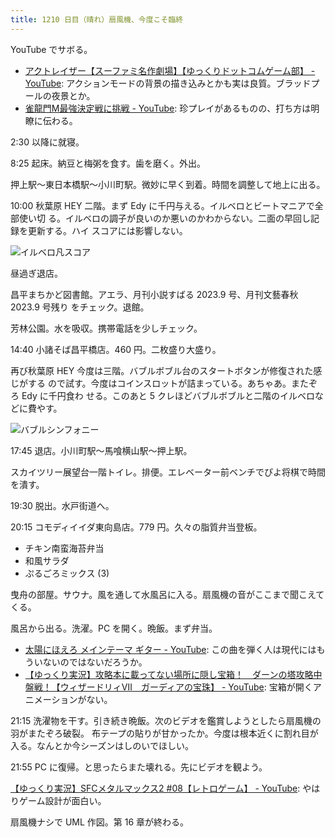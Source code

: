 ```yaml
---
title: 1210 日目（晴れ）扇風機、今度こそ臨終
---
```


YouTube でサボる。

* [アクトレイザー【スーファミ名作劇場】【ゆっくりドットコムゲーム部】 - YouTube](https://www.youtube.com/watch?v=1z9lugmRHRQ):
  アクションモードの背景の描き込みとかも実は良質。ブラッドプールの夜景とか。
* [雀龍門M最強決定戦に挑戦 - YouTube](https://www.youtube.com/watch?v=InzSmoSAquc):
  珍プレイがあるものの、打ち方は明瞭に伝わる。

2:30 以降に就寝。

8:25 起床。納豆と梅粥を食す。歯を磨く。外出。

押上駅～東日本橋駅～小川町駅。微妙に早く到着。時間を調整して地上に出る。

10:00 秋葉原 HEY 二階。まず Edy に千円与える。イルベロとビートマニアで全部使い切
る。イルベロの調子が良いのか悪いのかわからない。二面の早回し記録を更新する。ハイ
スコアには影響しない。

![イルベロ凡スコア](https://pbs.twimg.com/media/F35a37za0AEEM6k?format=jpg&name=small)

昼過ぎ退店。

昌平まちかど図書館。アエラ、月刊小説すばる 2023.9 号、月刊文藝春秋 2023.9 号残り
をチェック。退館。

芳林公園。水を吸収。携帯電話を少しチェック。

14:40 小諸そば昌平橋店。460 円。二枚盛り大盛り。

再び秋葉原 HEY 今度は三階。バブルボブル台のスタートボタンが修復された感じがする
ので試す。今度はコインスロットが詰まっている。あちゃあ。またぞろ Edy に千円食わ
せる。このあと 5 クレほどバブルボブルと二階のイルベロなどに費やす。

![バブルシンフォニー](https://pbs.twimg.com/media/F35booJaQAEIBja?format=jpg&name=small)

17:45 退店。小川町駅～馬喰横山駅～押上駅。

スカイツリー展望台一階トイレ。排便。エレベーター前ベンチでぴよ将棋で時間を潰す。

19:30 脱出。水戸街道へ。

20:15 コモディイイダ東向島店。779 円。久々の脂質弁当登板。

* チキン南蛮海苔弁当
* 和風サラダ
* ぷるごろミックス (3)

曳舟の部屋。サウナ。風を通して水風呂に入る。扇風機の音がここまで聞こえてくる。

風呂から出る。洗濯。PC を開く。晩飯。まず弁当。

* [太陽にほえろ メインテーマ ギター - YouTube](https://www.youtube.com/watch?v=9yD8Smra8FI):
  この曲を弾く人は現代にはもういないのではないだろうか。
* [【ゆっくり実況】攻略本に載ってない場所に隠し宝箱！　ダーンの塔攻略中盤戦！【ウィザードリィⅦ　ガーディアの宝珠】 - YouTube](https://www.youtube.com/watch?v=-kkFs_qopbw):
  宝箱が開くアニメーションがない。

21:15 洗濯物を干す。引き続き晩飯。次のビデオを鑑賞しようとしたら扇風機の羽がまたぞろ破裂。
布テープの貼りが甘かったか。今度は根本近くに割れ目が入る。なんとか今シーズンはしのいでほしい。

21:55 PC に復帰。と思ったらまた壊れる。先にビデオを観よう。

[【ゆっくり実況】SFCメタルマックス2 #08【レトロゲーム】 - YouTube](https://www.youtube.com/watch?v=OVE_z7UQuDo):
やはりゲーム設計が面白い。

扇風機ナシで UML 作図。第 16 章が終わる。

<object type="image/svg+xml" data="{{ '/assets/images/20230819-uml.svg' | relative_url }}"></object>
